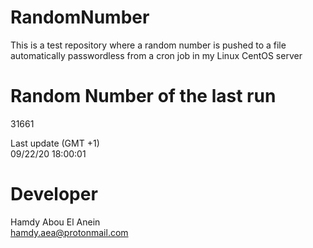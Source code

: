 # RandomNumber    
This is a test repository where a random number is pushed to a file automatically passwordless from a cron job in my Linux CentOS server    
# Random Number of the last run   
31661
      
Last update (GMT +1)    
09/22/20 18:00:01
# Developer    
Hamdy Abou El Anein   
hamdy.aea@protonmail.com
